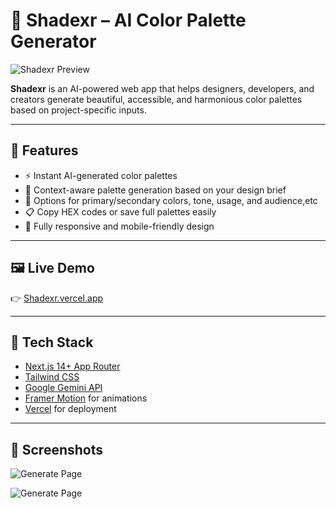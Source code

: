 # 🎨 Shadexr – AI Color Palette Generator

![Shadexr Preview](https://res.cloudinary.com/rahul9307/image/upload/v1750462840/Screenshot_2025-06-21_050711_bsence.png)

**Shadexr** is an AI-powered web app that helps designers, developers, and creators generate beautiful, accessible, and harmonious color palettes based on project-specific inputs.

---

## 🚀 Features

- ⚡ Instant AI-generated color palettes
- 🧠 Context-aware palette generation based on your design brief
- 🎯 Options for primary/secondary colors, tone, usage, and audience,etc
- 📋 Copy HEX codes or save full palettes easily
- 📱 Fully responsive and mobile-friendly design

---

## 🖼️ Live Demo

👉 [Shadexr.vercel.app](https://Shadexr.vercel.app)

---

## 🧪 Tech Stack

- [Next.js 14+ App Router](https://nextjs.org/)
- [Tailwind CSS](https://tailwindcss.com/)
- [Google Gemini API](https://ai.google.dev/)
- [Framer Motion](https://www.framer.com/motion/) for animations
- [Vercel](https://vercel.com/) for deployment

---

## 📸 Screenshots

![Generate Page](https://res.cloudinary.com/rahul9307/image/upload/v1750462839/Screenshot_2025-06-21_050825_g9vmni.png)

![Generate Page](https://res.cloudinary.com/rahul9307/image/upload/v1750462839/Screenshot_2025-06-21_050923_a9igle.png)
